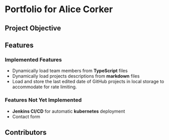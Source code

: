 # Portfolio for Alice Corker

## Project Objective

## Features

### Implemented Features

-   Dynamically load team members from **TypeScript** files
-   Dynamically load projects descriptions from **markdown** files
-   Load and store the last edited date of GitHub projects in local storage to accommodate for rate limiting.

### Features Not Yet Implemented

-   **Jenkins CI/CD** for automatic **kubernetes** deployment
-   Contact form

## Contributors

<table>
</table>
